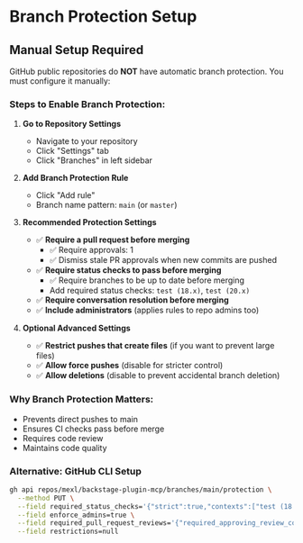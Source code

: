 # Branch Protection Setup

## Manual Setup Required

GitHub public repositories do **NOT** have automatic branch protection. You must configure it manually:

### Steps to Enable Branch Protection:

1. **Go to Repository Settings**
   - Navigate to your repository
   - Click "Settings" tab
   - Click "Branches" in left sidebar

2. **Add Branch Protection Rule**
   - Click "Add rule"
   - Branch name pattern: `main` (or `master`)

3. **Recommended Protection Settings**
   - ✅ **Require a pull request before merging**
     - ✅ Require approvals: 1
     - ✅ Dismiss stale PR approvals when new commits are pushed
   - ✅ **Require status checks to pass before merging**
     - ✅ Require branches to be up to date before merging
     - Add required status checks: `test (18.x)`, `test (20.x)`
   - ✅ **Require conversation resolution before merging**
   - ✅ **Include administrators** (applies rules to repo admins too)

4. **Optional Advanced Settings**
   - ✅ **Restrict pushes that create files** (if you want to prevent large files)
   - ✅ **Allow force pushes** (disable for stricter control)
   - ✅ **Allow deletions** (disable to prevent accidental branch deletion)

### Why Branch Protection Matters:
- Prevents direct pushes to main
- Ensures CI checks pass before merge
- Requires code review
- Maintains code quality

### Alternative: GitHub CLI Setup
```bash
gh api repos/mexl/backstage-plugin-mcp/branches/main/protection \
  --method PUT \
  --field required_status_checks='{"strict":true,"contexts":["test (18.x)","test (20.x)"]}' \
  --field enforce_admins=true \
  --field required_pull_request_reviews='{"required_approving_review_count":1,"dismiss_stale_reviews":true}' \
  --field restrictions=null
```
